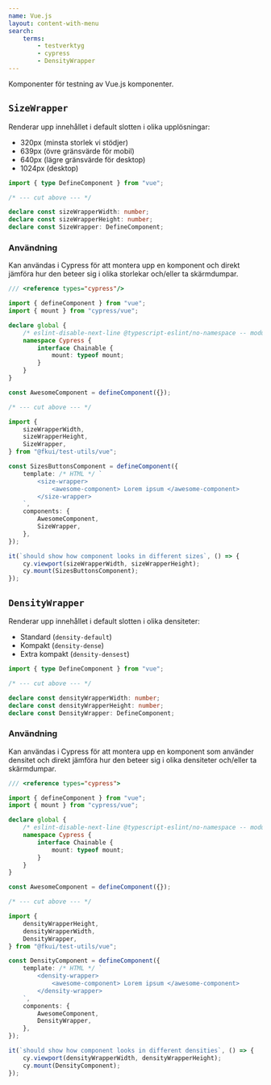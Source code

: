 ```yaml
---
name: Vue.js
layout: content-with-menu
search:
    terms:
        - testverktyg
        - cypress
        - DensityWrapper
---
```


Komponenter för testning av Vue.js komponenter.

## `SizeWrapper`

Renderar upp innehållet i default slotten i olika upplösningar:

- 320px (minsta storlek vi stödjer)
- 639px (övre gränsvärde för mobil)
- 640px (lägre gränsvärde för desktop)
- 1024px (desktop)

```ts
import { type DefineComponent } from "vue";

/* --- cut above --- */

declare const sizeWrapperWidth: number;
declare const sizeWrapperHeight: number;
declare const SizeWrapper: DefineComponent;
```

### Användning

Kan användas i Cypress för att montera upp en komponent och direkt jämföra hur den beteer sig i olika storlekar och/eller ta skärmdumpar.

```ts
/// <reference types="cypress"/>

import { defineComponent } from "vue";
import { mount } from "cypress/vue";

declare global {
    /* eslint-disable-next-line @typescript-eslint/no-namespace -- module augmentation */
    namespace Cypress {
        interface Chainable {
            mount: typeof mount;
        }
    }
}

const AwesomeComponent = defineComponent({});

/* --- cut above --- */

import {
    sizeWrapperWidth,
    sizeWrapperHeight,
    SizeWrapper,
} from "@fkui/test-utils/vue";

const SizesButtonsComponent = defineComponent({
    template: /* HTML */ `
        <size-wrapper>
            <awesome-component> Lorem ipsum </awesome-component>
        </size-wrapper>
    `,
    components: {
        AwesomeComponent,
        SizeWrapper,
    },
});

it(`should show how component looks in different sizes`, () => {
    cy.viewport(sizeWrapperWidth, sizeWrapperHeight);
    cy.mount(SizesButtonsComponent);
});
```

## `DensityWrapper`

Renderar upp innehållet i default slotten i olika densiteter:

- Standard (`density-default`)
- Kompakt (`density-dense`)
- Extra kompakt (`density-densest`)

```ts
import { type DefineComponent } from "vue";

/* --- cut above --- */

declare const densityWrapperWidth: number;
declare const densityWrapperHeight: number;
declare const DensityWrapper: DefineComponent;
```

### Användning

Kan användas i Cypress för att montera upp en komponent som använder densitet och direkt jämföra hur den beteer sig i olika densiteter och/eller ta skärmdumpar.

```ts
/// <reference types="cypress">

import { defineComponent } from "vue";
import { mount } from "cypress/vue";

declare global {
    /* eslint-disable-next-line @typescript-eslint/no-namespace -- module augmentation */
    namespace Cypress {
        interface Chainable {
            mount: typeof mount;
        }
    }
}

const AwesomeComponent = defineComponent({});

/* --- cut above --- */

import {
    densityWrapperHeight,
    densityWrapperWidth,
    DensityWrapper,
} from "@fkui/test-utils/vue";

const DensityComponent = defineComponent({
    template: /* HTML */ `
        <density-wrapper>
            <awesome-component> Lorem ipsum </awesome-component>
        </density-wrapper>
    `,
    components: {
        AwesomeComponent,
        DensityWrapper,
    },
});

it(`should show how component looks in different densities`, () => {
    cy.viewport(densityWrapperWidth, densityWrapperHeight);
    cy.mount(DensityComponent);
});
```
